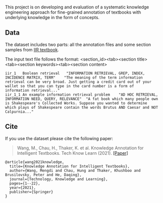 This project is on developing and evaluation of a systematic knowledge engineering approach for fine-grained annotation of textbooks with underlying knowledge in the form of concepts.

## Data

The dataset includes two parts: all the annotation files and some section samples from [IIR textbook](https://nlp.stanford.edu/IR-book/information-retrieval-book.html).

The input text file follows the format: <section_id>\<tab>\<section title>\<tab>\<section keywords>\<tab>\<section content>
```
iir_1	Boolean retrieval	"INFORMATION RETRIEVAL, GREP, INDEX, INCIDENCE MATRIX, TERM"	"The meaning of the term information retrieval can be very broad. Just getting a credit card out of your wallet so that you can type in the card number is a form of information retrieval..."
iir_1_1	An example information retrieval problem	"AD HOC RETRIEVAL, INFORMATION NEED, QUERY, RELEVANCE"	"A fat book which many people own is Shakespeare's Collected Works. Suppose you wanted to determine which plays of Shakespeare contain the words Brutus AND Caesar and NOT Calpurnia..."
```

## Cite
If you use the dataset please cite the following paper:
> Wang, M., Chau, H., Thaker, K. et al. Knowledge Annotation for Intelligent Textbooks. Tech Know Learn (2021). [[Paper]](https://link.springer.com/article/10.1007%2Fs10758-021-09544-z)
```
@article{wang2021knowledge,
  title={Knowledge Annotation for Intelligent Textbooks},
  author={Wang, Mengdi and Chau, Hung and Thaker, Khushboo and Brusilovsky, Peter and He, Daqing},
  journal={Technology, Knowledge and Learning},
  pages={1--22},
  year={2021},
  publisher={Springer}
}